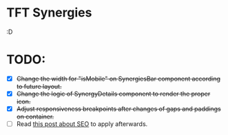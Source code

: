 # TFT Synergies

:D

# TODO:

- [x] ~~Change the width for "isMobile" on SynergiesBar component according to future layout.~~
- [x] ~~Change the logic of SynergyDetails component to render the proper icon.~~
- [x] ~~Adjust responsiveness breakpoints after changes of gaps and paddings on container.~~
- [ ] Read [this post about SEO](https://willianjusten.com.br/lista-de-dicas-de-seo-para-devs/) to apply afterwards.
